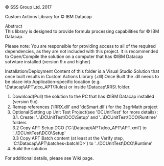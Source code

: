 © SSS Group Ltd. 2017

Custom Actions Library for © IBM Datacap

Abstract<br/>
This library is designed to provide formula processing capabilities for © IBM Datacap.

Please note: You are responsible for providing access to all of the required dependencies, as they are not included with this project. 
It is recommended to Open/Compile the solution on a computer that has ©IBM Datacap sofwtare installed (version 9.x and higher)

Installation/Deployment
Content of this folder is a Visual Studio Solution that once built results in Custom Actions Library (.dll).Once Built the .dll needs to be place into Application-specific location (e.g. \Datacap\APT\dco_APT\Rules) or inside \Datacap\RRS\ folder.

1. Download(Pull) the solution to the PC that has ©IBM Datacap installed (version 9.x)
2. Remap references ('iRRX.dll' and 'dcSmart.dll') for the 3sgrMath project
3. Optional(Setting up Unit Test Project(see 'DCUnitTest' for more details) : <br/>
3.1. Create: '..\DCUnitTest\DCO\Setup' and '..\DCUnitTest\DCO\Runtime' folders <br/>
3.2 Copy APT Setup DCO ('C:\Datacap\APT\dco_APT\APT.xml') to '..\DCUnitTest\DCO\Setup'<br/>
3.3 Copy APT Batch content (at least at the Verify step, 'C:\Datacap\APT\batches\<batchID>\') to '..\DCUnitTest\DCO\Runtime'<br/>
4. Build the solution

For additional details, please see Wiki page.
